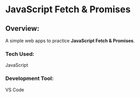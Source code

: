 # JavaScript Fetch & Promises

## Overview:
A simple web apps to practice **JavaScript Fetch & Promises**.

### Tech Used:
JavaScript

### Development Tool: 
VS Code

